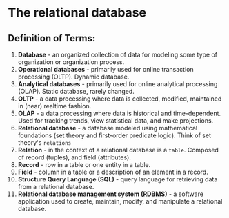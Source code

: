 # The relational database

## Definition of Terms:
1. **Database** - an organized collection of data for modeling some type of organization or organization process.
2. **Operational databases** - primarily used for online transaction processing (OLTP). Dynamic database.
3. **Analytical databases** - primarily used for online analytical processing (OLAP). Static database, rarely changed.
4. **OLTP** - a data processing where data is collected, modified, maintained in (near) realtime fashion.
5. **OLAP** - a data processing where data is historical and time-dependent. Used for tracking trends, view statistical data, and make projections.
6. **Relational database** - a database modeled using mathematical foundations (set theory and first-order predicate logic). Think of set theory's `relations`
7. **Relation** - in the context of a relational database is a `table`. Composed of record (tuples), and field (attributes).
8. **Record** - row in a table or one entity in a table.
9. **Field** - column in a table or a description of an element in a record.
10. **Structure Query Language (SQL)** - query language for retrieving data from a relational database.
11. **Relational database management system (RDBMS)** - a software application used to create, maintain, modify, and manipulate a relational database.
